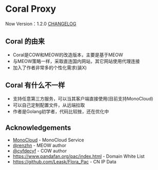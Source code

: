 # Coral Proxy

Now Version：1.2.0 [CHANGELOG](CHANGELOG.md)

## Coral 的由来
- Coral是COW和MEOW的改造版本，主要是基于MEOW
- 与MEOW策略一样，采取直连国内网站，其它网站使用代理连接
- 加入了作者非常多的个性化需求(装X)

## Coral 有什么不一样
- 支持任意第三方服务，可以当其客户端直接使用(目前支持MonoCloud)
- 可以自己定制配置文件，从远端拉取
- 作者是Golang初学者，代码比较挫，还在优化中


## Acknowledgements

- [MonoCloud](https://monocloud.net) - MonoCloud Service
- [@renzhn](https://github.com/renzhn) - MEOW author
- [@cyfdecyf](https://github.com/cyfdecyf) - COW author
- https://www.pandafan.org/pac/index.html - Domain White List
- https://github.com/Leask/Flora_Pac - CN IP Data
